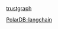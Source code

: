 [trustgraph](https://github.com/trustgraph-ai/trustgraph)

[PolarDB-langchain](https://developer.aliyun.com/article/1611770)
